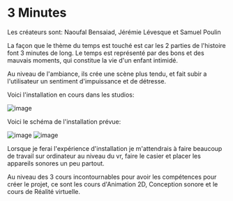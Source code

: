 # 3 Minutes

Les créateurs sont:
Naoufal Bensaiad,
Jérémie Lévesque et 
Samuel Poulin


La façon que le thème du temps est touché est car les 2 parties de l'histoire font 3 minutes de long.
Le temps est représenté par des bons et des mauvais moments, qui constitue la vie d'un enfant intimidé.

Au niveau de l'ambiance, ils crée une scène plus tendu, et fait subir a l'utilisateur un sentiment d'impuissance et de détresse.


Voici l'installation en cours dans les studios:


![image](https://user-images.githubusercontent.com/89648302/157369194-8f9eddf3-3a10-4e7f-813c-095cd5806c41.png)


Voici le schéma de l'installation prévue:


![image](https://user-images.githubusercontent.com/89648302/157369344-b3c00f15-855c-4e6f-ba96-a51d8ef92f73.png)
![image](https://user-images.githubusercontent.com/89648302/157369385-eaac0ec1-618e-400d-8b19-781f09c2f741.png)




Lorsque je ferai l'expérience d'installation je m'attendrais à faire beaucoup de travail sur ordinateur au niveau du vr, faire le casier et placer les appareils sonores un peu partout.


Au niveau des 3 cours incontournables pour avoir les compétences pour créer le projet, ce sont les cours d'Animation 2D, Conception sonore et le cours de Réalité virtuelle.
